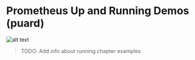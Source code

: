 # Prometheus Up and Running Demos (puard)

![alt text](https://learning.oreilly.com/covers/urn:orm:book:9781098131135/400w/)

>TODO: Add info about running chapter examples

